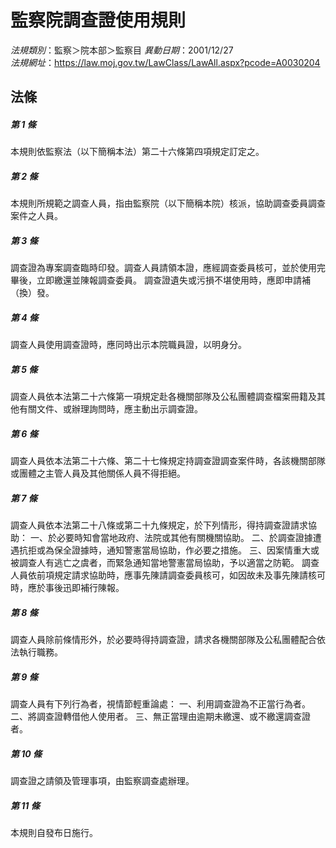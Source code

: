 # 監察院調查證使用規則

*法規類別*：監察＞院本部＞監察目
*異動日期*：2001/12/27  
*法規網址*：https://law.moj.gov.tw/LawClass/LawAll.aspx?pcode=A0030204



## 法條
##### 第 1 條
本規則依監察法（以下簡稱本法）第二十六條第四項規定訂定之。

##### 第 2 條
本規則所規範之調查人員，指由監察院（以下簡稱本院）核派，協助調查委員調查案件之人員。

##### 第 3 條
調查證為專案調查臨時印發。調查人員請領本證，應經調查委員核可，並於使用完畢後，立即繳還並陳報調查委員。
調查證遺失或污損不堪使用時，應即申請補（換）發。

##### 第 4 條
調查人員使用調查證時，應同時出示本院職員證，以明身分。

##### 第 5 條
調查人員依本法第二十六條第一項規定赴各機關部隊及公私團體調查檔案冊籍及其他有關文件、或辦理詢問時，應主動出示調查證。

##### 第 6 條
調查人員依本法第二十六條、第二十七條規定持調查證調查案件時，各該機關部隊或團體之主管人員及其他關係人員不得拒絕。

##### 第 7 條
調查人員依本法第二十八條或第二十九條規定，於下列情形，得持調查證請求協助：
一、於必要時知會當地政府、法院或其他有關機關協助。
二、於調查證據遭遇抗拒或為保全證據時，通知警憲當局協助，作必要之措施。
三、因案情重大或被調查人有逃亡之虞者，而緊急通知當地警憲當局協助，予以適當之防範。
調查人員依前項規定請求協助時，應事先陳請調查委員核可，如因故未及事先陳請核可時，應於事後迅即補行陳報。

##### 第 8 條
調查人員除前條情形外，於必要時得持調查證，請求各機關部隊及公私團體配合依法執行職務。

##### 第 9 條
調查人員有下列行為者，視情節輕重論處：
一、利用調查證為不正當行為者。
二、將調查證轉借他人使用者。
三、無正當理由逾期未繳還、或不繳還調查證者。

##### 第 10 條
調查證之請領及管理事項，由監察調查處辦理。

##### 第 11 條
本規則自發布日施行。



